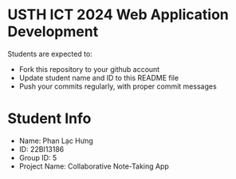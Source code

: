 USTH ICT 2024 Web Application Development
=====================================================

Students are expected to:

* Fork this repository to your github account
* Update student name and ID to this README file
* Push your commits regularly, with proper commit messages

Student Info
=======================




* Name: Phan Lạc Hưng
* ID: 22BI13186
* Group ID: 5
* Project Name: Collaborative Note-Taking App

